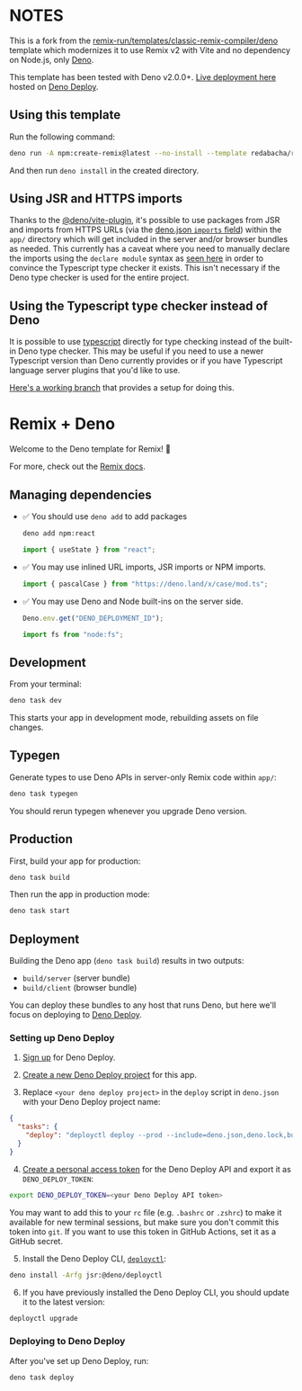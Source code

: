 # NOTES

This is a fork from the
[remix-run/templates/classic-remix-compiler/deno](https://github.com/remix-run/remix/tree/6edd56211c5b256e2e78f781695fdb39a037463e/templates/classic-remix-compiler/deno)
template which modernizes it to use Remix v2 with Vite and no dependency on
Node.js, only [Deno](https://deno.com/).

This template has been tested with Deno v2.0.0+.
[Live deployment here](https://huge-badger-89.deno.dev/) hosted on
[Deno Deploy](https://deno.com/deploy).

## Using this template

Run the following command:

```zsh
deno run -A npm:create-remix@latest --no-install --template redabacha/remix-deno-vite-template
```

And then run `deno install` in the created directory.

## Using JSR and HTTPS imports

Thanks to the [@deno/vite-plugin](https://github.com/denoland/deno-vite-plugin),
it's possible to use packages from JSR and imports from HTTPS URLs (via the
[deno.json `imports` field](https://docs.deno.com/runtime/fundamentals/modules/#managing-third-party-modules-and-libraries))
within the `app/` directory which will get included in the server and/or browser
bundles as needed. This currently has a caveat where you need to manually
declare the imports using the `declare module` syntax as
[seen here](./app/env.d.ts#L11) in order to convince the Typescript type checker
it exists. This isn't necessary if the Deno type checker is used for the entire
project.

## Using the Typescript type checker instead of Deno

It is possible to use [typescript](https://www.npmjs.com/package/typescript)
directly for type checking instead of the built-in Deno type checker. This may
be useful if you need to use a newer Typescript version than Deno currently
provides or if you have Typescript language server plugins that you'd like to
use.

[Here's a working branch](https://github.com/redabacha/remix-deno-vite-template/tree/using-typescript-typechecker)
that provides a setup for doing this.

# Remix + Deno

Welcome to the Deno template for Remix! 🦕

For more, check out the [Remix docs](https://remix.run/docs).

## Managing dependencies

- ✅ You should use `deno add` to add packages
  ```sh
  deno add npm:react
  ```
  ```ts
  import { useState } from "react";
  ```
- ✅ You may use inlined URL imports, JSR imports or NPM imports.
  ```ts
  import { pascalCase } from "https://deno.land/x/case/mod.ts";
  ```
- ✅ You may use Deno and Node built-ins on the server side.
  ```ts filename=app/entry.server.tsx
  Deno.env.get("DENO_DEPLOYMENT_ID");
  ```
  ```ts filename=app/entry.server.tsx
  import fs from "node:fs";
  ```

## Development

From your terminal:

```sh
deno task dev
```

This starts your app in development mode, rebuilding assets on file changes.

## Typegen

Generate types to use Deno APIs in server-only Remix code within `app/`:

```sh
deno task typegen
```

You should rerun typegen whenever you upgrade Deno version.

## Production

First, build your app for production:

```sh
deno task build
```

Then run the app in production mode:

```sh
deno task start
```

## Deployment

Building the Deno app (`deno task build`) results in two outputs:

- `build/server` (server bundle)
- `build/client` (browser bundle)

You can deploy these bundles to any host that runs Deno, but here we'll focus on
deploying to [Deno Deploy](https://deno.com/deploy).

### Setting up Deno Deploy

1. [Sign up](https://dash.deno.com/signin) for Deno Deploy.

2. [Create a new Deno Deploy project](https://dash.deno.com/new) for this app.

3. Replace `<your deno deploy project>` in the `deploy` script in `deno.json`
   with your Deno Deploy project name:

```json filename=deno.json
{
  "tasks": {
    "deploy": "deployctl deploy --prod --include=deno.json,deno.lock,build,server --project=<your deno deploy project> ./server.production.ts"
  }
}
```

4. [Create a personal access token](https://dash.deno.com/account) for the Deno
   Deploy API and export it as `DENO_DEPLOY_TOKEN`:

```sh
export DENO_DEPLOY_TOKEN=<your Deno Deploy API token>
```

You may want to add this to your `rc` file (e.g. `.bashrc` or `.zshrc`) to make
it available for new terminal sessions, but make sure you don't commit this
token into `git`. If you want to use this token in GitHub Actions, set it as a
GitHub secret.

5. Install the Deno Deploy CLI,
   [`deployctl`](https://github.com/denoland/deployctl):

```sh
deno install -Arfg jsr:@deno/deployctl
```

6. If you have previously installed the Deno Deploy CLI, you should update it to
   the latest version:

```sh
deployctl upgrade
```

### Deploying to Deno Deploy

After you've set up Deno Deploy, run:

```sh
deno task deploy
```

